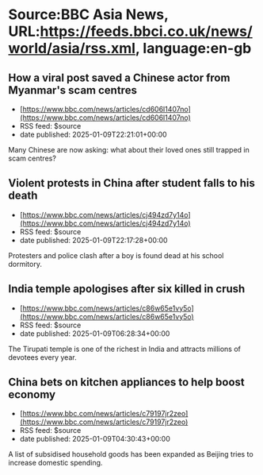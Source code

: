 # Source:BBC Asia News, URL:https://feeds.bbci.co.uk/news/world/asia/rss.xml, language:en-gb

## How a viral post saved a Chinese actor from Myanmar's scam centres
 - [https://www.bbc.com/news/articles/cd606l1407no](https://www.bbc.com/news/articles/cd606l1407no)
 - RSS feed: $source
 - date published: 2025-01-09T22:21:01+00:00

Many Chinese are now asking: what about their loved ones still trapped in scam centres?

## Violent protests in China after student falls to his death
 - [https://www.bbc.com/news/articles/cj494zd7y14o](https://www.bbc.com/news/articles/cj494zd7y14o)
 - RSS feed: $source
 - date published: 2025-01-09T22:17:28+00:00

Protesters and police clash after a boy is found dead at his school dormitory.

## India temple apologises after six killed in crush
 - [https://www.bbc.com/news/articles/c86w65e1vy5o](https://www.bbc.com/news/articles/c86w65e1vy5o)
 - RSS feed: $source
 - date published: 2025-01-09T06:28:34+00:00

The Tirupati temple is one of the richest in India and attracts millions of devotees every year.

## China bets on kitchen appliances to help boost economy
 - [https://www.bbc.com/news/articles/c79197jr2zeo](https://www.bbc.com/news/articles/c79197jr2zeo)
 - RSS feed: $source
 - date published: 2025-01-09T04:30:43+00:00

A list of subsidised household goods has been expanded as Beijing tries to increase domestic spending.

